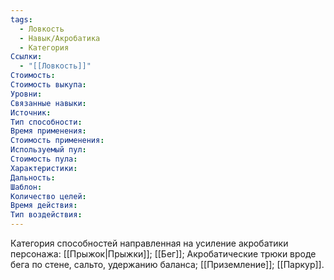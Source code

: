 ```yaml
---
tags:
  - Ловкость
  - Навык/Акробатика
  - Категория
Ссылки:
  - "[[Ловкость]]"
Стоимость:
Стоимость выкупа:
Уровни:
Связанные навыки:
Источник:
Тип способности:
Время применения:
Стоимость применения:
Используемый пул:
Стоимость пула:
Характеристики:
Дальность:
Шаблон:
Количество целей:
Время действия:
Тип воздействия:
---
```

Категория способностей направленная на усиление акробатики персонажа: [[Прыжок|Прыжки]]; [[Бег]]; Акробатические трюки вроде бега по стене, сальто, удержанию баланса; [[Приземление]]; [[Паркур]].
